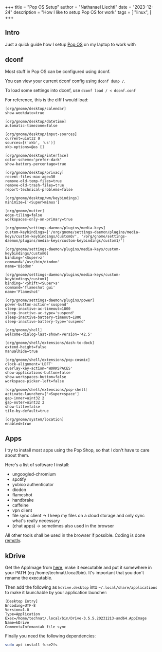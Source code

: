 +++
title = "Pop OS Setup"
author = "Nathanael Liechti"
date = "2023-12-24"
description = "How I like to setup Pop OS for work"
tags = [
  "linux",
]
+++

## Intro

Just a quick guide how I setup [Pop OS](https://pop.system76.com/) on my laptop to work with

## dconf 

Most stuff in Pop OS can be configured using dconf. 

You can view your current dconf config using `dconf dump /`.

To load some settings into dconf, use `dconf load / < dconf.conf`

For reference, this is the diff I would load:

```
[org/gnome/desktop/calendar]
show-weekdate=true

[org/gnome/desktop/datetime]
automatic-timezone=false

[org/gnome/desktop/input-sources]
current=uint32 0
sources=[('xkb', 'us')]
xkb-options=@as []

[org/gnome/desktop/interface]
color-scheme='prefer-dark'
show-battery-percentage=true

[org/gnome/desktop/privacy]
recent-files-max-age=30
remove-old-temp-files=true
remove-old-trash-files=true
report-technical-problems=false

[org/gnome/desktop/wm/keybindings]
minimize=['<Super>minus']

[org/gnome/mutter]
edge-tiling=false
workspaces-only-on-primary=true

[org/gnome/settings-daemon/plugins/media-keys]
custom-keybindings=['/org/gnome/settings-daemon/plugins/media-keys/custom-keybindings/custom0/', '/org/gnome/settings-daemon/plugins/media-keys/custom-keybindings/custom1/']

[org/gnome/settings-daemon/plugins/media-keys/custom-keybindings/custom0]
binding='<Super>z'
command='/usr/bin/diodon'
name='Diodon'

[org/gnome/settings-daemon/plugins/media-keys/custom-keybindings/custom1]
binding='<Shift><Super>s'
command='flameshot gui'
name='Flameshot'

[org/gnome/settings-daemon/plugins/power]
power-button-action='suspend'
sleep-inactive-ac-timeout=1800
sleep-inactive-ac-type='suspend'
sleep-inactive-battery-timeout=1800
sleep-inactive-battery-type='suspend'

[org/gnome/shell]
welcome-dialog-last-shown-version='42.5'

[org/gnome/shell/extensions/dash-to-dock]
extend-height=false
manualhide=true

[org/gnome/shell/extensions/pop-cosmic]
clock-alignment='LEFT'
overlay-key-action='WORKSPACES'
show-applications-button=false
show-workspaces-button=false
workspace-picker-left=false

[org/gnome/shell/extensions/pop-shell]
activate-launcher=['<Super>space']
gap-inner=uint32 2
gap-outer=uint32 2
show-title=false
tile-by-default=true

[org/gnome/system/location]
enabled=true
```

## Apps

I try to install most apps using the Pop Shop, so that I don't have to care about them.

Here's a list of software I install:
- ungoogled-chromium
- spotify
- yubico authenticator
- diodon
- flameshot
- handbrake
- caffeine
- vpn client
- file sync client -> I keep my files on a cloud storage and only sync what's really necessary
- (chat apps) -> sometimes also used in the browser

All other tools shall be used in the browser if possible. Coding is done [remotly](https://technat.ch/posts/remote-coding).

## kDrive

Get the AppImage from [here](https://www.infomaniak.com/en/apps/download-kdrive), make it executable and put it somewhere in your PATH (eq /home/technat/.local/bin). It's important that you don't rename the executable.

Then add the following as `kdrive.desktop` into `~/.local/share/applications` to make it launchable by your application launcher:

```
[Desktop Entry]
Encoding=UTF-8
Version=1.0
Type=Application
Exec=/home/technat/.local/bin/Drive-3.5.5.20231213-amd64.AppImage
Name=kDrive
Comment=Infomaniak file sync
```

Finally you need the following dependencies:

```bash
sudo apt install fuse2fs
```
